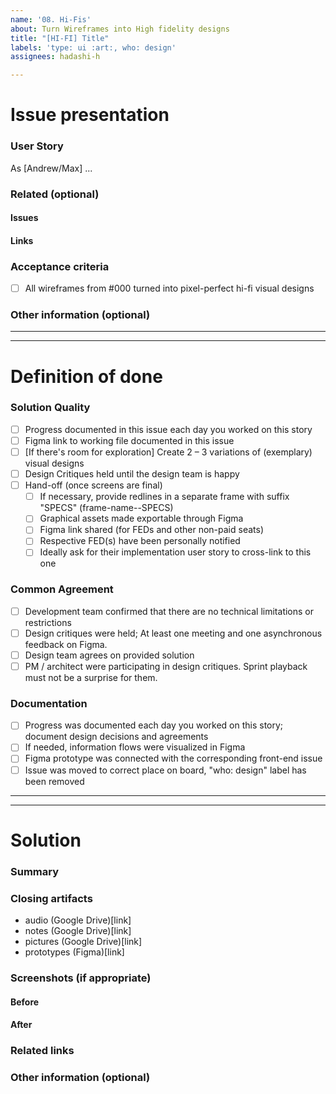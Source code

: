 ```yaml
---
name: '08. Hi-Fis'
about: Turn Wireframes into High fidelity designs
title: "[HI-FI] Title"
labels: 'type: ui :art:, who: design'
assignees: hadashi-h

---
```


# Issue presentation
### User Story
As [Andrew/Max] ...

### Related (optional)
<!--- Although this section is described as optional, because some issues are standalone, 
it is required to fill those fields, if there is any connected issue or resource. 
This would help in future reference of connected issues and finding out decisions. -->
#### Issues
<!-- Various connected issues necessary to understand the issue presented. Example: -->
<!-- 
- Epic(s): [epic name](link) or #epic_no
- Wireframes: [issue name](link) or #issue_no
- Hi-Fis: [issue name](link) or #issue_no
- Research: [issue name](link) or #issue_no
- Other: [issue name](link) or #issue_no
-->

#### Links
<!--- Various resources necessary to understand the issue presented. Example: -->
<!-- 
- [Figma](link)
- [Mural](link)
- [Slack](link)
- [Other-describe](link) 
-->

### Acceptance criteria
- [ ] All wireframes from #000 turned into pixel-perfect hi-fi visual designs

### Other information (optional)
<!--- Anything else we should know about the issue? -->

---
---

# Definition of done
### Solution Quality
- [ ] Progress documented in this issue each day you worked on this story
- [ ] Figma link to working file documented in this issue
- [ ] [If there's room for exploration] Create 2 – 3 variations of (exemplary) visual designs
- [ ] Design Critiques held until the design team is happy
- [ ] Hand-off (once screens are final)
  - [ ] If necessary, provide redlines in a separate frame with suffix "SPECS" (frame-name--SPECS)
  - [ ] Graphical assets made exportable through Figma
  - [ ] Figma link shared (for FEDs and other non-paid seats)
  - [ ] Respective FED(s) have been personally notified
  - [ ] Ideally ask for their implementation user story to cross-link to this one

### Common Agreement
- [ ] Development team confirmed that there are no technical limitations or restrictions
- [ ] Design critiques were held; At least one meeting and one asynchronous feedback on Figma.
- [ ] Design team agrees on provided solution
- [ ] PM / architect were participating in design critiques. Sprint playback must not be a surprise for them.

### Documentation
- [ ] Progress was documented each day you worked on this story; document design decisions and agreements
- [ ] If needed, information flows were visualized in Figma
- [ ] Figma prototype was connected with the corresponding front-end issue
- [ ] Issue was moved to correct place on board, "who: design" label has been removed

---
---

# Solution
### Summary
<!--- Summarized research, major outtakes -->

### Closing artifacts
- audio (Google Drive)[link]
- notes (Google Drive)[link]
- pictures (Google Drive)[link]
- prototypes (Figma)[link]

### Screenshots (if appropriate)
<!--- A picture is worth a 1000 words. -->

#### Before

#### After

### Related links
<!--- Various resources necessary to understand provided solution -->
<!--- Figma, mural, slack, etc -->

### Other information (optional)
<!--- Anything else we should know about the solution? -->
